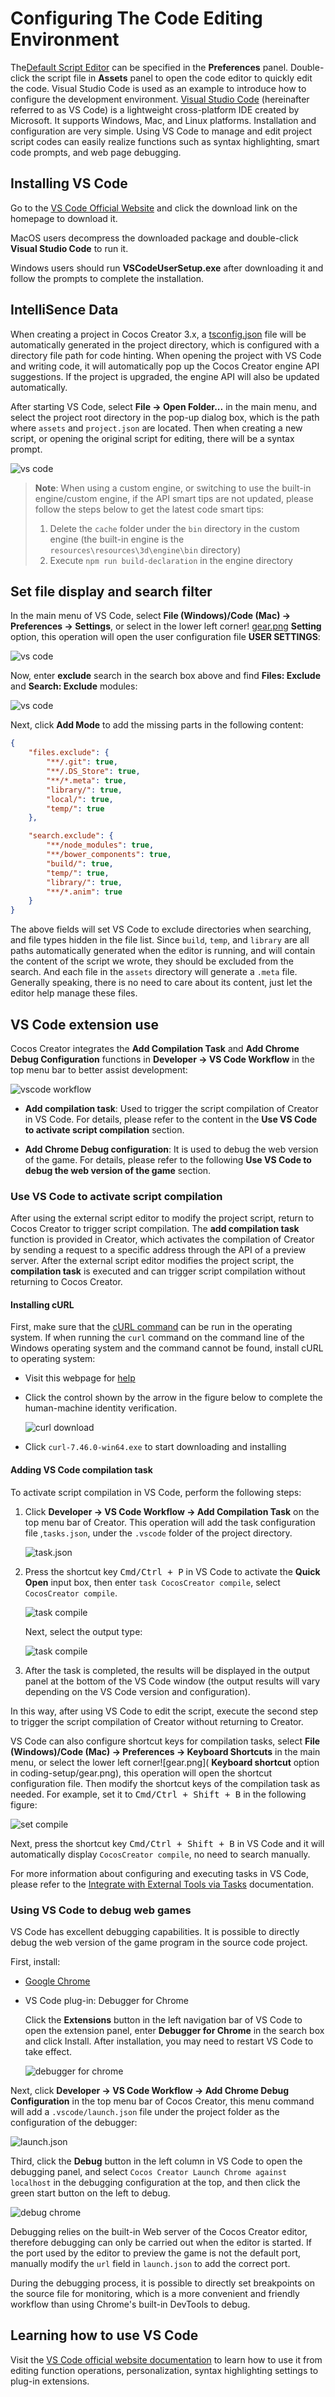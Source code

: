 # Configuring The Code Editing Environment

The[Default Script Editor](../editor/preferences/index.md#%E5%A4%96%E9%83%A8%E7%A8%8B%E5%BA%8F) can be specified in the **Preferences** panel. Double-click the script file in **Assets** panel to open the code editor to quickly edit the code. Visual Studio Code is used as an example to introduce how to configure the development environment. [Visual Studio Code](https://code.visualstudio.com/) (hereinafter referred to as VS Code) is a lightweight cross-platform IDE created by Microsoft. It supports Windows, Mac, and Linux platforms. Installation and configuration are very simple. Using VS Code to manage and edit project script codes can easily realize functions such as syntax highlighting, smart code prompts, and web page debugging.

## Installing VS Code

Go to the [VS Code Official Website](https://code.visualstudio.com/) and click the download link on the homepage to download it.

MacOS users decompress the downloaded package and double-click **Visual Studio Code** to run it.

Windows users should run **VSCodeUserSetup.exe** after downloading it and follow the prompts to complete the installation.

## IntelliSence Data

When creating a project in Cocos Creator 3.x, a [tsconfig.json](tsconfig.md) file will be automatically generated in the project directory, which is configured with a directory file path for code hinting. When opening the project with VS Code and writing code, it will automatically pop up the Cocos Creator engine API suggestions. If the project is upgraded, the engine API will also be updated automatically.

After starting VS Code, select **File -> Open Folder...** in the main menu, and select the project root directory in the pop-up dialog box, which is the path where `assets` and `project.json` are located. Then when creating a new script, or opening the original script for editing, there will be a syntax prompt.

![vs code](coding-setup/vscode.png)

> **Note**: When using a custom engine, or switching to use the built-in engine/custom engine, if the API smart tips are not updated, please follow the steps below to get the latest code smart tips:
>
> 1. Delete the `cache` folder under the `bin` directory in the custom engine (the built-in engine is the `resources\resources\3d\engine\bin` directory)
> 2. Execute `npm run build-declaration` in the engine directory

## Set file display and search filter

In the main menu of VS Code, select **File (Windows)/Code (Mac) -> Preferences -> Settings**, or select in the lower left corner! [gear.png](coding-setup/gear.png) **Setting** option, this operation will open the user configuration file **USER SETTINGS**:

![vs code](coding-setup/vscode-setting.png)

Now, enter **exclude** search in the search box above and find **Files: Exclude** and **Search: Exclude** modules:

![vs code](coding-setup/vscode-exclude.png)

Next, click **Add Mode** to add the missing parts in the following content:

```json
{
    "files.exclude": {
        "**/.git": true,
        "**/.DS_Store": true,
        "**/*.meta": true,
        "library/": true,
        "local/": true,
        "temp/": true
    },

    "search.exclude": {
        "**/node_modules": true,
        "**/bower_components": true,
        "build/": true,
        "temp/": true,
        "library/": true,
        "**/*.anim": true
    }
}
```

The above fields will set VS Code to exclude directories when searching, and file types hidden in the file list. Since `build`, `temp`, and `library` are all paths automatically generated when the editor is running, and will contain the content of the script we wrote, they should be excluded from the search. And each file in the `assets` directory will generate a `.meta` file. Generally speaking, there is no need to care about its content, just let the editor help manage these files.

## VS Code extension use

Cocos Creator integrates the **Add Compilation Task** and **Add Chrome Debug Configuration** functions in **Developer -> VS Code Workflow** in the top menu bar to better assist development:

![vscode workflow](coding-setup/vscode-workflow.png)

- **Add compilation task**: Used to trigger the script compilation of Creator in VS Code. For details, please refer to the content in the **Use VS Code to activate script compilation** section.

- **Add Chrome Debug configuration**: It is used to debug the web version of the game. For details, please refer to the following **Use VS Code to debug the web version of the game** section.

### Use VS Code to activate script compilation

After using the external script editor to modify the project script, return to Cocos Creator to trigger script compilation. The **add compilation task** function is provided in Creator, which activates the compilation of Creator by sending a request to a specific address through the API of a preview server. After the external script editor modifies the project script, the **compilation task** is executed and can trigger script compilation without returning to Cocos Creator.

#### Installing cURL

First, make sure that the [cURL command](https://curl.haxx.se/) can be run in the operating system. If when running the `curl` command on the command line of the Windows operating system and the command cannot be found, install cURL to operating system:

- Visit this webpage for [help](http://www.confusedbycode.com/curl/)

- Click the control shown by the arrow in the figure below to complete the human-machine identity verification.

    ![curl download](coding-setup/curl-download.png)

- Click `curl-7.46.0-win64.exe` to start downloading and installing

#### Adding VS Code compilation task

To activate script compilation in VS Code, perform the following steps:

1. Click **Developer -> VS Code Workflow -> Add Compilation Task** on the top menu bar of Creator. This operation will add the task configuration file ,`tasks.json`, under the `.vscode` folder of the project directory.

    ![task.json](coding-setup/tasks-json.png)

2. Press the shortcut key <kbd>Cmd/Ctrl + P</kbd> in VS Code to activate the **Quick Open** input box, then enter `task CocosCreator compile`, select `CocosCreator compile`.

    ![task compile](coding-setup/task-compile.png)

    Next, select the output type:

    ![task compile](coding-setup/run-task.png)

3. After the task is completed, the results will be displayed in the output panel at the bottom of the VS Code window (the output results will vary depending on the VS Code version and configuration).

In this way, after using VS Code to edit the script, execute the second step to trigger the script compilation of Creator without returning to Creator.

VS Code can also configure shortcut keys for compilation tasks, select **File (Windows)/Code (Mac) -> Preferences -> Keyboard Shortcuts** in the main menu, or select the lower left corner![gear.png]( **Keyboard shortcut** option in coding-setup/gear.png), this operation will open the shortcut configuration file. Then modify the shortcut keys of the compilation task as needed. For example, set it to <kbd>Cmd/Ctrl + Shift + B</kbd> in the following figure:

![set compile](coding-setup/set-compile.png)

Next, press the shortcut key <kbd>Cmd/Ctrl + Shift + B</kbd> in VS Code and it will automatically display `CocosCreator compile`, no need to search manually.

For more information about configuring and executing tasks in VS Code, please refer to the [Integrate with External Tools via Tasks](https://code.visualstudio.com/docs/editor/tasks) documentation.

### Using VS Code to debug web games

VS Code has excellent debugging capabilities. It is possible to directly debug the web version of the game program in the source code project.

First, install:

- [Google Chrome](https://www.google.com/chrome/)

- VS Code plug-in: Debugger for Chrome

    Click the **Extensions** button in the left navigation bar of VS Code to open the extension panel, enter **Debugger for Chrome** in the search box and click Install. After installation, you may need to restart VS Code to take effect.

    ![debugger for chrome](coding-setup/debugger-for-chrome.png)

Next, click **Developer -> VS Code Workflow -> Add Chrome Debug Configuration** in the top menu bar of Cocos Creator, this menu command will add a `.vscode/launch.json` file under the project folder as the configuration of the debugger:

  ![launch.json](coding-setup/launch-json.png)

Third, click the **Debug** button in the left column in VS Code to open the debugging panel, and select `Cocos Creator Launch Chrome against localhost` in the debugging configuration at the top, and then click the green start button on the left to debug.

  ![debug chrome](coding-setup/debug-chrome.png)

Debugging relies on the built-in Web server of the Cocos Creator editor, therefore debugging can only be carried out when the editor is started. If the port used by the editor to preview the game is not the default port, manually modify the `url` field in `launch.json` to add the correct port.

During the debugging process, it is possible to directly set breakpoints on the source file for monitoring, which is a more convenient and friendly workflow than using Chrome's built-in DevTools to debug.

## Learning how to use VS Code

Visit the [VS Code official website documentation](https://code.visualstudio.com/Docs) to learn how to use it from editing function operations, personalization, syntax highlighting settings to plug-in extensions.
